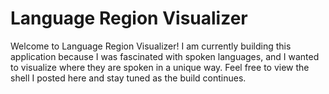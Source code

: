 # Language Region Visualizer

Welcome to Language Region Visualizer! I am currently building this application because I was fascinated with spoken languages, and I wanted to visualize where they are spoken in a unique way. Feel free to view the shell I posted here and stay tuned as the build continues.

